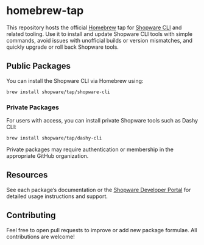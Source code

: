 # homebrew-tap

This repository hosts the official [Homebrew](https://brew.sh/) tap for [Shopware CLI](https://github.com/shopware/shopware-cli) and related tooling. Use it to install and update Shopware CLI tools with simple commands, avoid issues with unofficial builds or version mismatches, and quickly upgrade or roll back Shopware tools.

## Public Packages

You can install the Shopware CLI via Homebrew using:

```
brew install shopware/tap/shopware-cli
```

### Private Packages

For users with access, you can install private Shopware tools such as Dashy CLI:

```
brew install shopware/tap/dashy-cli
```

Private packages may require authentication or membership in the appropriate GitHub organization.


## Resources

See each package’s documentation or the [Shopware Developer Portal](https://developer.shopware.com/) for detailed usage instructions and support.


## Contributing

Feel free to open pull requests to improve or add new package formulae. All contributions are welcome!
